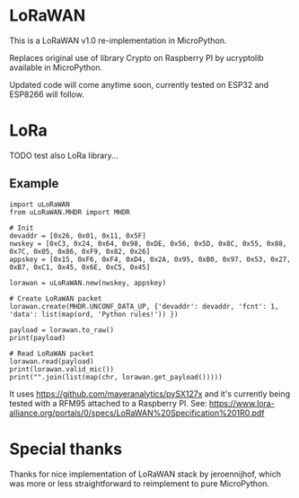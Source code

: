 # LoRaWAN
This is a LoRaWAN v1.0 re-implementation in MicroPython.

Replaces original use of library Crypto on Raspberry PI by ucryptolib available in MicroPython.

Updated code will come anytime soon, currently tested on ESP32 and ESP8266 will follow.

# LoRa
TODO test also LoRa library...

## Example
```
import uLoRaWAN
from uLoRaWAN.MHDR import MHDR

# Init
devaddr = [0x26, 0x01, 0x11, 0x5F]
nwskey = [0xC3, 0x24, 0x64, 0x98, 0xDE, 0x56, 0x5D, 0x8C, 0x55, 0x88, 0x7C, 0x05, 0x86, 0xF9, 0x82, 0x26]
appskey = [0x15, 0xF6, 0xF4, 0xD4, 0x2A, 0x95, 0xB0, 0x97, 0x53, 0x27, 0xB7, 0xC1, 0x45, 0x6E, 0xC5, 0x45]

lorawan = uLoRaWAN.new(nwskey, appskey)

# Create LoRaWAN packet
lorawan.create(MHDR.UNCONF_DATA_UP, {'devaddr': devaddr, 'fcnt': 1, 'data': list(map(ord, 'Python rules!')) })

payload = lorawan.to_raw()
print(payload)

# Read LoRaWAN packet
lorawan.read(payload)
print(lorawan.valid_mic())
print("".join(list(map(chr, lorawan.get_payload()))))
```


It uses https://github.com/mayeranalytics/pySX127x and it's currently being tested with a RFM95 attached to a Raspberry PI.
See: https://www.lora-alliance.org/portals/0/specs/LoRaWAN%20Specification%201R0.pdf

# Special thanks
Thanks for nice implementation of LoRaWAN stack by jeroennijhof, which was more or less straightforward to reimplement to pure MicroPython.

